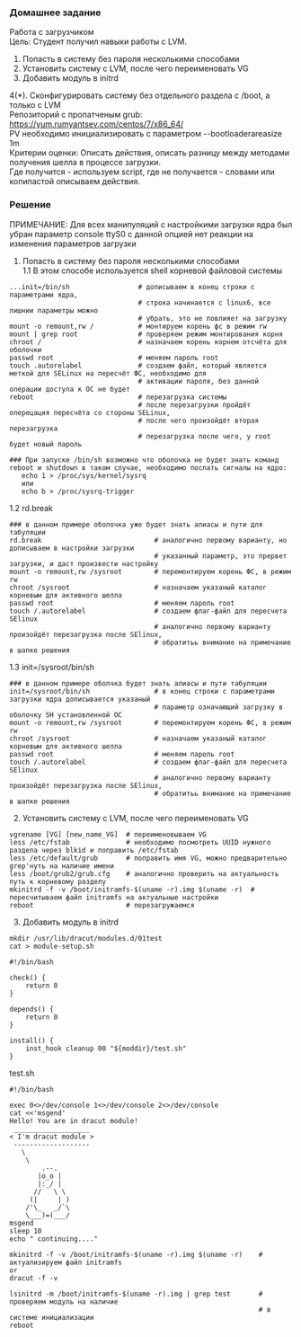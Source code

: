 ### Домашнее задание
Работа с загрузчиком  
Цель: Студент получил навыки работы с LVM.  
1. Попасть в систему без пароля несколькими способами  
2. Установить систему с LVM, после чего переименовать VG  
3. Добавить модуль в initrd  

4(*). Сконфигурировать систему без отдельного раздела с /boot, а только с LVM  
Репозиторий с пропатченым grub: https://yum.rumyantsev.com/centos/7/x86_64/  
PV необходимо инициализировать с параметром --bootloaderareasize 1m   
Критерии оценки: Описать действия, описать разницу между методами получения шелла в процессе загрузки.  
Где получится - используем script, где не получается - словами или копипастой описываем действия.  

### Решение
ПРИМЕЧАНИЕ: Для всех манипуляций с настройкими загрузки ядра был убран параметр console ttyS0 c данной опцией нет реакции на изменения параметров загрузки  

1. Попасть в систему без пароля несколькими способами  
1.1 В этом способе используется shell корневой файловой системы    
```
...init=/bin/sh                 # дописываем в конец строки с параметрами ядра, 
                                # строка начинается с linux6, все лишнии параметры можно
                                # убрать, это не повлияет на загрузку
mount -o remount,rw /           # монтируем корень фс в режим rw
mount | grep root               # проверяем режим монтирования корня
chroot /                        # назначаем корень корнем отсчёта для оболочки
passwd root                     # меняем пароль root
touch .autorelabel              # создаем файл, который является меткой для SELinux на пересчёт ФС, необходимо для 
                                # активации пароля, без данной операции доступа к ОС не будет
reboot                          # перезагрузка системы
                                # после перезагрузки пройдёт оперецация пересчёта со стороны SELinux,
                                # после чего произойдёт вторая перезагрузка
                                # перезагрузка после чего, у root будет новый пароль

### При запуске /bin/sh возможно что оболочка не будет знать команд reboot и shutdown в таком случае, необходимо послать сигналы на ядро:
   echo 1 > /proc/sys/kernel/sysrq
   или
   echo b > /proc/sysrq-trigger
```
 
 
1.2 rd.break   
```
### в данном примере оболочка уже будет знать алиасы и пути для табуляции
rd.break                            # аналогично первому варианту, но дописываем в настройки загрузки 
                                    # указанный параметр, это прервет загрузки, и даст произвести настройку
mount -o remount,rw /sysroot        # перемонтируем корень ФС, в режим rw
chroot /sysroot                     # назначаем указаный каталог корневым для активного шелла
passwd root                         # меняем пароль root
touch /.autorelabel                 # создаем флаг-файл для пересчета SElinux
                                    # аналогично первому варианту произойдёт перезагрузка после SElinux,
                                    # обратитьь внимание на примечание в шапке решения
```

1.3 init=/sysroot/bin/sh    
```
### в данном примере оболчка будет знать алиасы и пути табуляции
init=/sysroot/bin/sh                # в конец строки с параметрами загрузки ядра дописывается указаный 
                                    # параметр означающий загрузку в оболочку SH установленной ОС
mount -o remount,rw /sysroot        # перемонтируем корень ФС, в режим rw
chroot /sysroot                     # назначаем указаный каталог корневым для активного шелла
passwd root                         # меняем пароль root
touch /.autorelabel                 # создаем флаг-файл для пересчета SElinux
                                    # аналогично первому варианту произойдёт перезагрузка после SElinux,
                                    # обратитьь внимание на примечание в шапке решения
```

2. Установить систему с LVM, после чего переименовать VG     
```
vgrename [VG] [new_name_VG]  # переименовываем VG  
less /etc/fstab              # необходимо посмотреть UUID нужного раздела через blkid и поправить /etc/fstab 
less /etc/default/grub       # поправить имя VG, можно предварительно  grep'нуть на наличие имени 
less /boot/grub2/grub.cfg    # аналогично проверить на актуальность путь к корневому разделу
mkinitrd -f -v /boot/initramfs-$(uname -r).img $(uname -r)  # пересчитываем файл initramfs на актуальные настройки
reboot                       # перезагружаемся
```

3. Добавить модуль в initrd    
```
mkdir /usr/lib/dracut/modules.d/01test 
cat > module-setup.sh
```
```
#!/bin/bash

check() {
    return 0
}

depends() {
    return 0
}

install() {
    inst_hook cleanup 00 "${moddir}/test.sh"        
}
```
test.sh  
```
#!/bin/bash

exec 0<>/dev/console 1<>/dev/console 2<>/dev/console
cat <<'msgend'
Hello! You are in dracut module!
 ___________________
< I'm dracut module >
 -------------------
   \
    \
        .--.
       |o_o |
       |:_/ |
      //   \ \
     (|     | )
    /'\_   _/`\
    \___)=(___/
msgend
sleep 10
echo " continuing...."
```
```
mkinitrd -f -v /boot/initramfs-$(uname -r).img $(uname -r)    # актуализируем файл initramfs  
or  
dracut -f -v  

lsinitrd -m /boot/initramfs-$(uname -r).img | grep test       # проверяем модуль на наличие 
                                                              # в системе инициализации
reboot  
```

